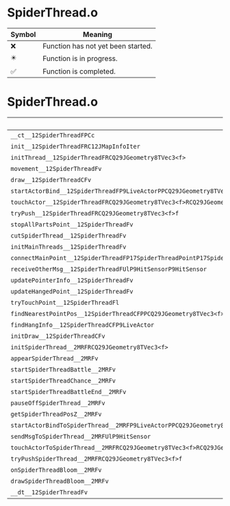 # SpiderThread.o
| Symbol | Meaning 
| ------------- | ------------- 
| :x: | Function has not yet been started. 
| :eight_pointed_black_star: | Function is in progress. 
| :white_check_mark: | Function is completed. 


# SpiderThread.o
| Symbol | Decompiled? |
| ------------- | ------------- |
| `__ct__12SpiderThreadFPCc` | :x: |
| `init__12SpiderThreadFRC12JMapInfoIter` | :x: |
| `initThread__12SpiderThreadFRCQ29JGeometry8TVec3<f>` | :x: |
| `movement__12SpiderThreadFv` | :x: |
| `draw__12SpiderThreadCFv` | :x: |
| `startActorBind__12SpiderThreadFP9LiveActorPPCQ29JGeometry8TVec3<f>PPCQ29JGeometry8TVec3<f>PPCQ29JGeometry8TVec3<f>RCQ29JGeometry8TVec3<f>RCQ29JGeometry8TVec3<f>l` | :x: |
| `touchActor__12SpiderThreadFRCQ29JGeometry8TVec3<f>RCQ29JGeometry8TVec3<f>` | :x: |
| `tryPush__12SpiderThreadFRCQ29JGeometry8TVec3<f>f` | :x: |
| `stopAllPartsPoint__12SpiderThreadFv` | :x: |
| `cutSpiderThread__12SpiderThreadFv` | :x: |
| `initMainThreads__12SpiderThreadFv` | :x: |
| `connectMainPoint__12SpiderThreadFP17SpiderThreadPointP17SpiderThreadPointb` | :x: |
| `receiveOtherMsg__12SpiderThreadFUlP9HitSensorP9HitSensor` | :x: |
| `updatePointerInfo__12SpiderThreadFv` | :x: |
| `updateHangedPoint__12SpiderThreadFv` | :x: |
| `tryTouchPoint__12SpiderThreadFl` | :x: |
| `findNearestPointPos__12SpiderThreadCFPPCQ29JGeometry8TVec3<f>PPCQ29JGeometry8TVec3<f>PlPlRCQ29JGeometry8TVec3<f>` | :x: |
| `findHangInfo__12SpiderThreadCFP9LiveActor` | :x: |
| `initDraw__12SpiderThreadCFv` | :x: |
| `initSpiderThread__2MRFRCQ29JGeometry8TVec3<f>` | :x: |
| `appearSpiderThread__2MRFv` | :x: |
| `startSpiderThreadBattle__2MRFv` | :x: |
| `startSpiderThreadChance__2MRFv` | :x: |
| `startSpiderThreadBattleEnd__2MRFv` | :x: |
| `pauseOffSpiderThread__2MRFv` | :x: |
| `getSpiderThreadPosZ__2MRFv` | :x: |
| `startActorBindToSpiderThread__2MRFP9LiveActorPPCQ29JGeometry8TVec3<f>PPCQ29JGeometry8TVec3<f>PPCQ29JGeometry8TVec3<f>RCQ29JGeometry8TVec3<f>RCQ29JGeometry8TVec3<f>` | :x: |
| `sendMsgToSpiderThread__2MRFUlP9HitSensor` | :x: |
| `touchActorToSpiderThread__2MRFRCQ29JGeometry8TVec3<f>RCQ29JGeometry8TVec3<f>` | :x: |
| `tryPushSpiderThread__2MRFRCQ29JGeometry8TVec3<f>f` | :x: |
| `onSpiderThreadBloom__2MRFv` | :x: |
| `drawSpiderThreadBloom__2MRFv` | :x: |
| `__dt__12SpiderThreadFv` | :x: |
